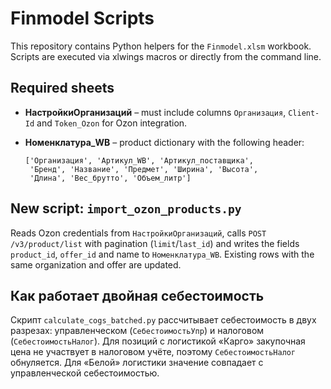# Finmodel Scripts

This repository contains Python helpers for the `Finmodel.xlsm` workbook.  
Scripts are executed via xlwings macros or directly from the command line.

## Required sheets

* **НастройкиОрганизаций** – must include columns `Организация`, `Client-Id`
  and `Token_Ozon` for Ozon integration.
* **Номенклатура_WB** – product dictionary with the following header:

      ['Организация', 'Артикул_WB', 'Артикул_поставщика',
       'Бренд', 'Название', 'Предмет', 'Ширина', 'Высота',
       'Длина', 'Вес_брутто', 'Объем_литр']

## New script: `import_ozon_products.py`

Reads Ozon credentials from `НастройкиОрганизаций`, calls
`POST /v3/product/list` with pagination (`limit`/`last_id`) and writes the
fields `product_id`, `offer_id` and name to `Номенклатура_WB`. Existing rows
with the same organization and offer are updated.

## Как работает двойная себестоимость

Скрипт `calculate_cogs_batched.py` рассчитывает себестоимость в двух разрезах:
управленческом (`СебестоимостьУпр`) и налоговом (`СебестоимостьНалог`).
Для позиций с логистикой «Карго» закупочная цена не участвует в налоговом
учёте, поэтому `СебестоимостьНалог` обнуляется. Для «Белой» логистики
значение совпадает с управленческой себестоимостью.
